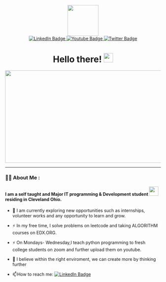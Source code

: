 <div id="header" align="center">
  <img src="https://media.giphy.com/media/l3b67kRKDJSZbWtjjM/giphy.gif" width="100"/>
  
  <div id="badges">
  <a href="your-linkedin-URL">
    <img src="https://img.shields.io/badge/LinkedIn-blue?style=for-the-badge&logo=linkedin&logoColor=white" alt="LinkedIn Badge"/>
  </a>
  <a href="https://www.youtube.com/channel/UCvZbRY-0YGBWEC0OW8uAwJg">
    <img src="https://img.shields.io/badge/YouTube-red?style=for-the-badge&logo=youtube&logoColor=white" alt="Youtube Badge"/>
  </a>
  <a href="your-twitter-URL">
    <img src="https://img.shields.io/badge/Twitter-blue?style=for-the-badge&logo=twitter&logoColor=white" alt="Twitter Badge"/>
  </a>
 
</div>
  
  <img src="https://komarev.com/ghpvc/?username=KofiBoadu&style=flat-square&color=blue" alt=""/>
  <h1>
  Hello there! 
  <img src="https://media.giphy.com/media/hvRJCLFzcasrR4ia7z/giphy.gif" width="30px"/>
</h1>
  
</div>

<div align="center">
  <img src="https://media.giphy.com/media/tMdyKBra7ntdqSbOV8/giphy.gif" width="600" height="300"/>
</div>

---

### :man_technologist: About Me :

#### I am a self taught and Major IT programming & Development student <img src="https://media.giphy.com/media/WUlplcMpOCEmTGBtBW/giphy.gif" width="30"> residing in Cleveland Ohio.

- :seedling: I am currently exploring new opportunities such as internships, volunteer works  and any opportunity to learn and grow.

- :zap: In my free time, I solve problems on leetcode and taking ALGORITHM courses on EDX.ORG.
- :zap: On Mondays- Wednesday,I teach python programming to fresh college students on zoom  and further upload them on youtube.
- :telescope: I believe within the right enviroment, we can create more by thinking further

- :mailbox:How to reach me: <a href="your-linkedin-URL">
    <img src="https://img.shields.io/badge/LinkedIn-blue?style=for-the-badge&logo=linkedin&logoColor=white" alt="LinkedIn Badge"/>
  </a>
